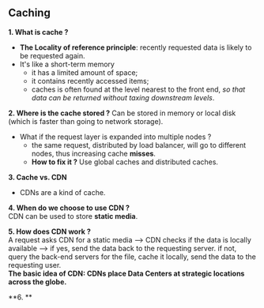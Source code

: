 ## Caching

**1. What is cache ?**
- **The Locality of reference principle**: recently requested data is likely to be requested again.
- It's like a short-term memory
    - it has a limited amount of space;
    - it contains recently accessed items;
    - caches is often found at the level nearest to the front end, _so that data can be returned without taxing downstream levels_.

**2. Where is the cache stored ?**
Can be stored in memory or local disk (which is faster than going to network storage).
- What if the request layer is expanded into multiple nodes ?
    - the same request, distributed by load balancer, will go to different nodes, thus increasing cache **misses**.
    - **How to fix it ?** Use global caches and distributed caches.

**3. Cache vs. CDN**
- CDNs are a kind of cache.

**4. When do we choose to use CDN ?**  
CDN can be used to store **static media**.

**5. How does CDN work ?**  
A request asks CDN for a static media --> CDN checks if the data is locally available --> if yes, send the data back to the requesting server. if not, query the back-end servers for the file, cache it locally, send the data to the requesting user.  
**The basic idea of CDN: CDNs place Data Centers at strategic locations across the globe.**

**6. **
